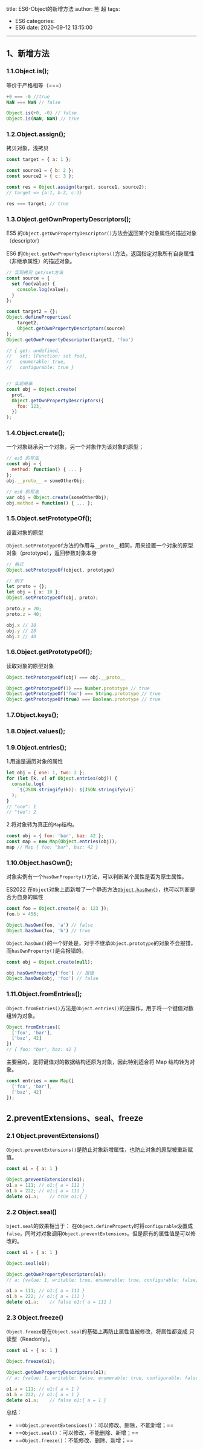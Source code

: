 title: ES6-Object的新增方法
author: 熊 超
tags:
  - ES6
categories:
  - ES6
date: 2020-09-12 13:15:00
---
<!--more-->


## 1、新增方法



### 1.1.Object.is();

等价于严格相等（===）

```js
+0 === -0 //true
NaN === NaN // false

Object.is(+0, -0) // false
Object.is(NaN, NaN) // true
```

### 1.2.Object.assign();

拷贝对象，浅拷贝

```js
const target = { a: 1 };

const source1 = { b: 2 };
const source2 = { c: 3 };

const res = Object.assign(target, source1, source2);
// target => {a:1, b:2, c:3}

res === target; // true
```

### 1.3.Object.getOwnPropertyDescriptors();

ES5 的`Object.getOwnPropertyDescriptor()`方法会返回某个对象属性的描述对象（descriptor）

ES6 的`Object.getOwnPropertyDescriptors()`方法，返回指定对象所有自身属性（非继承属性）的描述对象。

```js
// 实现拷贝 get/set方法
const source = {
  set foo(value) {
    console.log(value);
  }
};

const target2 = {};
Object.defineProperties(
    target2, 
    Object.getOwnPropertyDescriptors(source)
);
Object.getOwnPropertyDescriptor(target2, 'foo')

// { get: undefined,
//   set: [Function: set foo],
//   enumerable: true,
//   configurable: true }


// 实现继承
const obj = Object.create(
  prot,
  Object.getOwnPropertyDescriptors({
    foo: 123,
  })
);
```

### 1.4.Object.create();

一个对象继承另一个对象，另一个对象作为该对象的原型；

```js
// es5 的写法
const obj = {
  method: function() { ... }
};
obj.__proto__ = someOtherObj;

// es6 的写法
var obj = Object.create(someOtherObj);
obj.method = function() { ... };
```

### 1.5.Object.setPrototypeOf();

设置对象的原型

`Object.setPrototypeOf`方法的作用与`__proto__`相同，用来设置一个对象的原型对象（prototype），返回参数对象本身

```js
// 格式
Object.setPrototypeOf(object, prototype)

// 例子
let proto = {};
let obj = { x: 10 };
Object.setPrototypeOf(obj, proto);

proto.y = 20;
proto.z = 40;

obj.x // 10
obj.y // 20
obj.z // 40
```

### 1.6.Object.getPrototypeOf();

读取对象的原型对象

```js
Object.tetPrototypeOf(obj) === obj.__proto__

Object.getPrototypeOf(1) === Number.prototype // true
Object.getPrototypeOf('foo') === String.prototype // true
Object.getPrototypeOf(true) === Boolean.prototype // true
```

### 1.7.Object.keys();

### 1.8.Object.values();

### 1.9.Object.entries();

1.用途是遍历对象的属性

```js
let obj = { one: 1, two: 2 };
for (let [k, v] of Object.entries(obj)) {
  console.log(
    `${JSON.stringify(k)}: ${JSON.stringify(v)}`
  );
}
// "one": 1
// "two": 2
```

2.将对象转为真正的`Map`结构。

```js
const obj = { foo: 'bar', baz: 42 };
const map = new Map(Object.entries(obj));
map // Map { foo: "bar", baz: 42 }
```

### 1.10.Object.hasOwn();

对象实例有一个`hasOwnProperty()`方法，可以判断某个属性是否为原生属性。

ES2022 在`Object`对象上面新增了一个静态方法[`Object.hasOwn()`](https://github.com/tc39/proposal-accessible-object-hasownproperty)，也可以判断是否为自身的属性

```js
const foo = Object.create({ a: 123 });
foo.b = 456;

Object.hasOwn(foo, 'a') // false
Object.hasOwn(foo, 'b') // true
```

`Object.hasOwn()`的一个好处是，对于不继承`Object.prototype`的对象不会报错，而`hasOwnProperty()`是会报错的。

```js
const obj = Object.create(null);

obj.hasOwnProperty('foo') // 报错
Object.hasOwn(obj, 'foo') // false
```

### 1.11.Object.fromEntries();

`Object.fromEntries()`方法是`Object.entries()`的逆操作，用于将一个键值对数组转为对象。

```js
Object.fromEntries([
  ['foo', 'bar'],
  ['baz', 42]
])
// { foo: "bar", baz: 42 }
```

主要目的，是将键值对的数据结构还原为对象，因此特别适合将 Map 结构转为对象。

```js
const entries = new Map([
  ['foo', 'bar'],
  ['baz', 42]
]);
```

### 



## 2.preventExtensions、seal、freeze



### 2.1 Object.preventExtensions()

`Object.preventExtensions()`是防止对象新增属性，也防止对象的原型被重新赋值。

```js
const o1 = { a: 1 }

Object.preventExtensions(o1);
o1.a = 111;	// o1:{ a = 111 }
o1.b = 222; // o1:{ a = 111 }
delete o1.a;	// true o1:{ }
```



### 2.2 Object.seal()

`bject.seal`的效果相当于： 在`Object.defineProperty`时将`configurable`设置成`false`，同时对对象调用`Object.preventExtensions`。但是原有的属性值是可以修改的。

```js
const o1 = { a: 1 }

Object.seal(o1);

Object.getOwnPropertyDescriptors(o1); 
// a: {value: 1, writable: true, enumerable: true, configurable: false}

o1.a = 111;	// o1:{ a = 111 }
o1.b = 222; // o1:{ a = 111 }
delete o1.a;	// false o1:{ a = 111 }
```



### 2.3 Object.freeze()

`Object.freeze`是在`Object.seal`的基础上再防止属性值被修改，将属性都变成 只读型（Readonly）。

```js
const o1 = { a: 1 }

Object.freeze(o1);

Object.getOwnPropertyDescriptors(o1); 
// a: {value: 1, writable: false, enumerable: true, configurable: false}

o1.a = 111;	// o1:{ a = 1 }
o1.b = 222; // o1:{ a = 1 }
delete o1.a;	// false o1:{ a = 1 }
```



总结：

- ==`Object.preventExtensions()`：可以修改、删除，不能新增；==
- ==`Object.seal()`：可以修改，不能删除、新增；==
- ==`Object.freeze()`：不能修改、删除、新增；==
